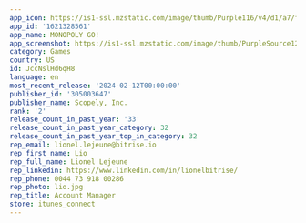 ```yaml
---
app_icon: https://is1-ssl.mzstatic.com/image/thumb/Purple116/v4/d1/a7/f4/d1a7f406-0cd0-5173-7372-c32b42b7e2af/AppIcon-1x_U007emarketing-0-7-0-85-220.png/1024x1024bb.png
app_id: '1621328561'
app_name: MONOPOLY GO!
app_screenshot: https://is1-ssl.mzstatic.com/image/thumb/PurpleSource126/v4/32/b2/39/32b23987-e831-caed-acf3-61cbf4c87c12/6405f0c3-a94b-4fbd-a126-9fbd5f3ab2a9_MPY-32269_Valentine_U2019s_Day_Screeshots_1284x2778_SS1_v4.jpg/1284x2778bb.png
category: Games
country: US
id: JccNslHd6qH8
language: en
most_recent_release: '2024-02-12T00:00:00'
publisher_id: '305003647'
publisher_name: Scopely, Inc.
rank: '2'
release_count_in_past_year: '33'
release_count_in_past_year_category: 32
release_count_in_past_year_top_in_category: 32
rep_email: lionel.lejeune@bitrise.io
rep_first_name: Lio
rep_full_name: Lionel Lejeune
rep_linkedin: https://www.linkedin.com/in/lionelbitrise/
rep_phone: 0044 73 918 00286
rep_photo: lio.jpg
rep_title: Account Manager
store: itunes_connect
---
```

